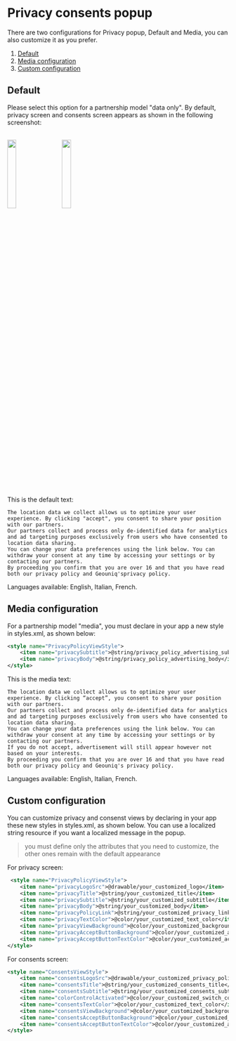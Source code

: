 # Privacy consents popup

There are two configurations for Privacy popup, Default and Media, you can also customize it as you prefer. 

1. [Default](#default)
2. [Media configuration](#media-configuration)
3. [Custom configuration](#custom-configuration)

## Default

Please select this option for a partnership model "data only".
By default, privacy screen and consents screen appears as shown in the following screenshot:

<br>

<img src="https://www.geouniq.com/images/privacy_screen_android.png" width="20%">
&nbsp;&nbsp;&nbsp;&nbsp;
<img src="https://www.geouniq.com/images/privacy_consents_screen_android.png" width="20%">

<br>
<br>

This is the default text:
```
The location data we collect allows us to optimize your user experience. By clicking "accept", you consent to share your position with our partners. 
Our partners collect and process only de-identified data for analytics and ad targeting purposes exclusively from users who have consented to location data sharing.
You can change your data preferences using the link below. You can withdraw your consent at any time by accessing your settings or by contacting our partners. 
By proceeding you confirm that you are over 16 and that you have read both our privacy policy and Geouniq'sprivacy policy.
```
Languages available: English, Italian, French.

## Media configuration
For a partnership model "media", you must declare in your app a new style in styles.xml, as shown below:
```xml
<style name="PrivacyPolicyViewStyle">
    <item name="privacySubtitle">@string/privacy_policy_advertising_subtitle</item>
    <item name="privacyBody">@string/privacy_policy_advertising_body</item>
</style>
```
This is the media text:
```
The location data we collect allows us to optimize your user experience. By clicking “accept”, you consent to share your position with our partners.
Our partners collect and process only de-identified data for analytics and ad targeting purposes exclusively from users who have consented to location data sharing.
You can change your data preferences using the link below. You can withdraw your consent at any time by accessing your settings or by contacting our partners.
If you do not accept, advertisement will still appear however not based on your interests.
By proceeding you confirm that you are over 16 and that you have read both our privacy policy and Geouniq's privacy policy.
```
Languages available: English, Italian, French.

## Custom configuration 

You can customize privacy and consenst views by declaring in your app these new styles in styles.xml, as shown below.
You can use a localized string resource if you want a localized message in the popup.
> you must define only the attributes that you need to customize, the other ones remain with the default appearance

For privacy screen:
```xml
 <style name="PrivacyPolicyViewStyle">
    <item name="privacyLogoSrc">@drawable/your_customized_logo</item>
    <item name="privacyTitle">@string/your_customized_title</item>
    <item name="privacySubtitle">@string/your_customized_subtitle</item>
    <item name="privacyBody">@string/your_customized_body</item>
    <item name="privacyPolicyLink">@string/your_customized_privacy_link</item>
    <item name="privacyTextColor">@color/your_customized_text_color</item>
    <item name="privacyViewBackground">@color/your_customized_background_color</item>
    <item name="privacyAcceptButtonBackground">@color/your_customized_accept_button_background_color</item>
    <item name="privacyAcceptButtonTextColor">@color/your_customized_accept_button_text_color</item>
</style>
```

For consents screen:
```xml
<style name="ConsentsViewStyle">
    <item name="consentsLogoSrc">@drawable/your_customized_privacy_policy_logo</item>
    <item name="consentsTitle">@string/your_customized_consents_title</item>
    <item name="consentsSubtitle">@string/your_customized_consents_subtitle</item>
    <item name="colorControlActivated">@color/your_customized_switch_color_when_active</item>
    <item name="consentsTextColor">@color/your_customized_text_color</item>
    <item name="consentsViewBackground">@color/your_customized_background_color</item>
    <item name="consentsAcceptButtonBackground">@color/your_customized_accept_button_background_color</item>
    <item name="consentsAcceptButtonTextColor">@color/your_customized_accept_button_text_color</item>
</style>
```